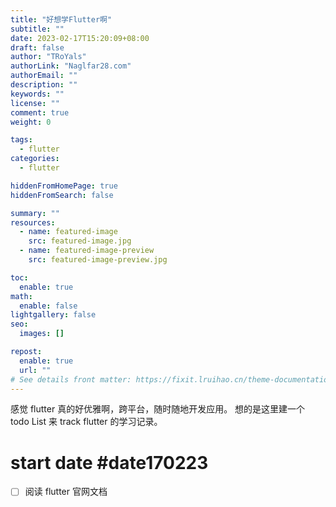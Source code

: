 ```yaml
---
title: "好想学Flutter啊"
subtitle: ""
date: 2023-02-17T15:20:09+08:00
draft: false
author: "TRoYals"
authorLink: "Naglfar28.com"
authorEmail: ""
description: ""
keywords: ""
license: ""
comment: true
weight: 0

tags:
  - flutter
categories:
  - flutter

hiddenFromHomePage: true
hiddenFromSearch: false

summary: ""
resources:
  - name: featured-image
    src: featured-image.jpg
  - name: featured-image-preview
    src: featured-image-preview.jpg

toc:
  enable: true
math:
  enable: false
lightgallery: false
seo:
  images: []

repost:
  enable: true
  url: ""
# See details front matter: https://fixit.lruihao.cn/theme-documentation-content/#front-matter
---
```


<!--more-->

感觉 flutter 真的好优雅啊，跨平台，随时随地开发应用。
想的是这里建一个 todo List 来 track flutter 的学习记录。

# start date #date170223

- [ ] 阅读 flutter 官网文档

